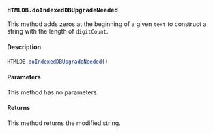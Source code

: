 ### `HTMLDB.doIndexedDBUpgradeNeeded`

This method adds zeros at the beginning of a given `text` to construct a string with the length of `digitCount`.

#### Description

```javascript
HTMLDB.doIndexedDBUpgradeNeeded()
```

#### Parameters

This method has no parameters.

#### Returns

This method returns the modified string.